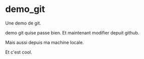 # demo_git
Une demo de git.

demo git quise passe bien.
Et maintenant modifier depuit github.

Mais aussi depuis ma machine locale.

Et c'est cool.
